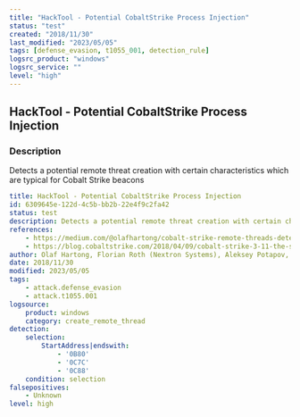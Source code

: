 ```yaml
---
title: "HackTool - Potential CobaltStrike Process Injection"
status: "test"
created: "2018/11/30"
last_modified: "2023/05/05"
tags: [defense_evasion, t1055_001, detection_rule]
logsrc_product: "windows"
logsrc_service: ""
level: "high"
---
```


## HackTool - Potential CobaltStrike Process Injection

### Description

Detects a potential remote threat creation with certain characteristics which are typical for Cobalt Strike beacons

```yml
title: HackTool - Potential CobaltStrike Process Injection
id: 6309645e-122d-4c5b-bb2b-22e4f9c2fa42
status: test
description: Detects a potential remote threat creation with certain characteristics which are typical for Cobalt Strike beacons
references:
    - https://medium.com/@olafhartong/cobalt-strike-remote-threads-detection-206372d11d0f
    - https://blog.cobaltstrike.com/2018/04/09/cobalt-strike-3-11-the-snake-that-eats-its-tail/
author: Olaf Hartong, Florian Roth (Nextron Systems), Aleksey Potapov, oscd.community
date: 2018/11/30
modified: 2023/05/05
tags:
    - attack.defense_evasion
    - attack.t1055.001
logsource:
    product: windows
    category: create_remote_thread
detection:
    selection:
        StartAddress|endswith:
            - '0B80'
            - '0C7C'
            - '0C88'
    condition: selection
falsepositives:
    - Unknown
level: high

```
